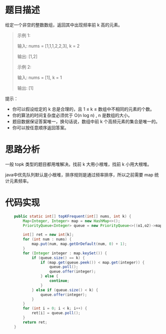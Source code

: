 # 题目描述
给定一个非空的整数数组，返回其中出现频率前 k 高的元素。

 

> 示例 1:
> 
> 输入: nums = [1,1,1,2,2,3], k = 2
> 
> 输出: [1,2]
> 
> 示例 2:
> 
> 输入: nums = [1], k = 1
> 
> 输出: [1]
 

提示：

- 你可以假设给定的 k 总是合理的，且 1 ≤ k ≤ 数组中不相同的元素的个数。
- 你的算法的时间复杂度必须优于 O(n log n) , n 是数组的大小。
- 题目数据保证答案唯一，换句话说，数组中前 k 个高频元素的集合是唯一的。
- 你可以按任意顺序返回答案。

# 思路分析
一般 topk 类型的题目都用堆解决。找前 k 大用小根堆，找前 k 小用大根堆。

java中优先队列默认是小根堆，排序规则是通过频率排序，所以之前需要 map 统计元素频率。

# 代码实现
```java
    public static int[] topKFrequent(int[] nums, int k) {
        Map<Integer, Integer> map = new HashMap<>();
        PriorityQueue<Integer> queue = new PriorityQueue<>((o1,o2)->map.get(o1)-map.get(o2));
        
        int[] ret = new int[k];
        for (int num : nums) {
            map.put(num, map.getOrDefault(num, 0) + 1);
        }
        for (Integer integer : map.keySet()) {
            if (queue.size() == k) {
                if (map.get(queue.peek()) < map.get(integer)) {
                    queue.poll();
                    queue.offer(integer);
                } else {
                    continue;
                }
            } else if (queue.size() < k) {
                queue.offer(integer);
            }
        }
        for (int i = 0; i < k; i++) {
            ret[i] = queue.poll();
        }
        return ret;
    }

```